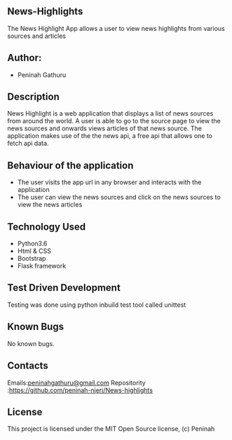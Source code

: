 ## News-Highlights
The News Highlight App allows a user to view news highlights from various sources and articles

## Author:
* Peninah Gathuru

## Description
News Highlight is a web application that displays a list of news sources from around the world. A user is able to go to the source page to view the news sources and onwards views articles of that news source. The application makes use of the the news api, a free api that allows one to fetch api data.

## Behaviour of the application

* The user visits the app url in any browser and interacts with the application
* The user can view the news sources and click on the news sources to view the news articles

## Technology Used

* Python3.6
* Html & CSS
* Bootstrap
* Flask framework

## Test Driven Development
Testing was done using python inbuild test tool called unittest

## Known Bugs
No known bugs.

## Contacts
Emails:peninahgathuru@gmail.com
Repositority :https://github.com/peninah-njeri/News-highlights

## License
This project is licensed under the MIT Open Source license, (c) Peninah